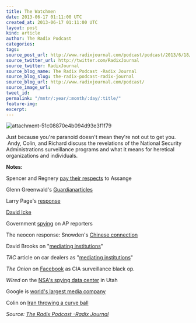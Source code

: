 ```yaml
---
title: The Watchmen
date: 2013-06-17 01:11:00 UTC
created_at: 2013-06-17 01:11:00 UTC
layout: post
kind: article
author: The Radix Podcast
categories: 
tags: 
source_post_url: http://www.radixjournal.com/podcast/podcast/2013/6/18/the-watchmen
source_twitter_url: http://twitter.com/RadixJournal
source_twitter: RadixJournal
source_blog_name: The Radix Podcast -Radix Journal
source_blog_slug: the-radix-podcast-radix-journal
source_blog_url: http://www.radixjournal.com/podcast/
source_image_url: 
tweet_id: 
permalink: "/mntr/:year/:month/:day/:title/"
feature-img: 
excerpt: 
---
```

<img class="thumb-image" alt="attachment-51c08870e4b094d93e3f1f79" src="https://static1.squarespace.com/static/51c946cde4b0f05142538988/5298e223e4b008c3d680f470/5298e247e4b008c3d680f5f1/1385751306735/StasiPhoto.jpg?format=1000w">
          
        

        

      
    
    
  






<p>Just because you're paranoid doesn't mean they're not out to get you.  Andy, Colin, and Richard discuss the revelations of the National Security Administrations surveillance programs and what it means for heretical organizations and individuals.  </p><p><strong>Notes: </strong></p><p>Spencer and Regnery <a href="https://twitter.com/RichardBSpencer/status/346835880448778240">pay their respects</a> to Assange</p><p>Glenn Greenwald's <a href="http://www.guardian.co.uk/world/2013/jun/06/nsa-phone-records-verizon-court-order">Guardian</a><a href="http://www.guardian.co.uk/world/2013/jun/06/us-tech-giants-nsa-data">articles</a></p><p>Larry Page's <a href="http://googleblog.blogspot.com/2013/06/what.html?utm_source=feedburner&amp;utm_medium=feed&amp;utm_campaign=Feed%3A+blogspot%2FMKuf+%28Official+Google+Blog%29">response</a></p><p><a href="http://en.wikipedia.org/wiki/David_Icke">David Icke</a></p><p>Government <a href="http://bigstory.ap.org/article/govt-obtains-wide-ap-phone-records-probe">spying</a> on AP reporters </p><p>The neocon response: Snowden's <a href="http://www.foxnews.com/politics/2013/06/14/edward-snowden-whistleblower-or-double-agent/">Chinese connection</a></p><p>David Brooks on "<a href="http://www.nytimes.com/2013/06/11/opinion/brooks-the-solitary-leaker.html?hp&amp;_r=0">mediating institutions</a>"</p><p><em>TAC</em> article on car dealers as "<a href="http://www.theamericanconservative.com/articles/is-tesla-a-threat/">mediating institutions</a>"</p><p><em>The Onion </em>on <a href="http://www.youtube.com/watch?v=cqggW08BWO0">Facebook</a> as CIA surveillance black op.</p><p><em>Wired</em> on the <a href="http://www.wired.com/threatlevel/2012/03/ff_nsadatacenter/">NSA's spying data center</a> in Utah </p><p>Google is <a href="http://www.marketingcharts.com/wp/interactive/the-worlds-media-heavyweights-ranked-by-revenue-29848/">world's largest media company</a></p><p>Colin on <a href="http://alternativeright.com/blog/?page=1&amp;author=50d62d33e4b0259dd0cd1f36">Iran throwing a curve ball</a></p><div class="">
    <i>Source: <a href="http://www.radixjournal.com/podcast/">The Radix Podcast -Radix Journal</a></i>
</div>
